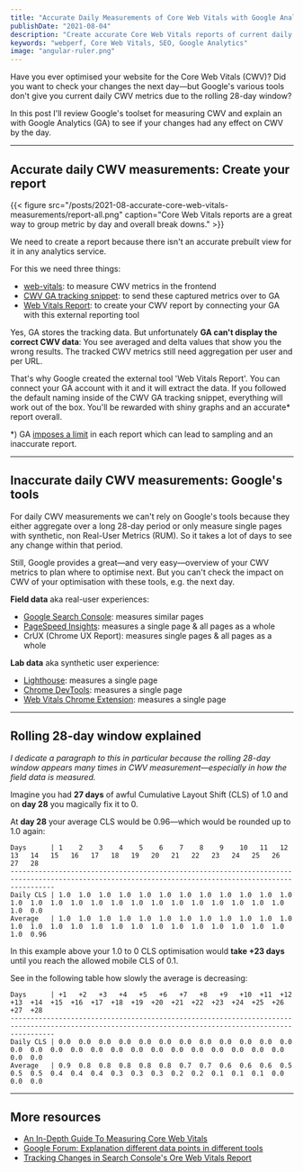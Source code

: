```yaml
---
title: "Accurate Daily Measurements of Core Web Vitals with Google Analytics"
publishDate: "2021-08-04"
description: "Create accurate Core Web Vitals reports of current daily measurements, not only averaged over a rolling 28-day window."
keywords: "webperf, Core Web Vitals, SEO, Google Analytics"
image: "angular-ruler.png"
---
```


Have you ever optimised your website for the Core Web Vitals (CWV)? Did you want to check your changes the next day—but Google's various tools don't give you current daily CWV metrics due to the rolling 28-day window?

In this post I'll review Google's toolset for measuring CWV and explain an with Google Analytics (GA) to see if your changes had any effect on CWV by the day.

---

## Accurate daily CWV measurements: Create your report

{{< figure src="/posts/2021-08-accurate-core-web-vitals-measurements/report-all.png" caption="Core Web Vitals reports are a great way to group metric by day and overall break downs." >}}

We need to create a report because there isn't an accurate prebuilt view for it in any analytics service.

For this we need three things:
- [web-vitals](https://github.com/GoogleChrome/web-vitals): to measure CWV metrics in the frontend
- [CWV GA tracking snippet](https://github.com/GoogleChrome/web-vitals#using-analyticsjs): to send these captured metrics over to GA
- [Web Vitals Report](https://web-vitals-report.web.app/): to create your CWV report by connecting your GA with this external reporting tool

Yes, GA stores the tracking data. But unfortunately **GA can't display the correct CWV data**: You see averaged and delta values that show you the wrong results. The tracked CWV metrics still need aggregation per user and per URL.

That's why Google created the external tool 'Web Vitals Report'. You can connect your GA account with it and it will extract the data. If you followed the default naming inside of the CWV GA tracking snippet, everything will work out of the box. You'll be rewarded with shiny graphs and an accurate* report overall.

*) GA [imposes a limit](https://github.com/GoogleChromeLabs/web-vitals-report#1-million-row-limit) in each report which can lead to sampling and an inaccurate report.

---

## Inaccurate daily CWV measurements: Google's tools

For daily CWV measurements we can't rely on Google's tools because they either aggregate over a long 28-day period or only measure single pages with synthetic, non Real-User Metrics (RUM). So it takes a lot of days to see any change within that period.

Still, Google provides a great—and very easy—overview of your CWV metrics to plan where to optimise next. But you can't check the impact on CWV of your optimisation with these tools, e.g. the next day.

**Field data** aka real-user experiences:
- [Google Search Console](https://search.google.com/search-console): measures similar pages
- [PageSpeed Insights](https://developers.google.com/speed/pagespeed/insights/): measures a single page & all pages as a whole
- CrUX (Chrome UX Report): measures single pages & all pages as a whole

**Lab data** aka synthetic user experience:
- [Lighthouse](https://developers.google.com/web/tools/lighthouse): measures a single page
- [Chrome DevTools](https://developers.google.com/web/tools/chrome-devtools): measures a single page
- [Web Vitals Chrome Extension](https://chrome.google.com/webstore/detail/web-vitals/ahfhijdlegdabablpippeagghigmibma?hl=en): measures a single page

---

## Rolling 28-day window explained

_I dedicate a paragraph to this in particular because the _rolling 28-day window_ appears many times in CWV measurement—especially in how the field data is measured._

Imagine you had **27 days** of awful Cumulative Layout Shift (CLS) of 1.0 and on **day 28** you magically fix it to 0.

At **day 28** your average CLS would be 0.96—which would be rounded up to 1.0 again:

```
Days      | 1    2    3    4    5    6    7    8    9    10   11   12   13   14   15   16   17   18   19   20   21   22   23   24   25   26   27   28
-------------------------------------------------------------------------------------------------------------------------------------------------------
Daily CLS | 1.0  1.0  1.0  1.0  1.0  1.0  1.0  1.0  1.0  1.0  1.0  1.0  1.0  1.0  1.0  1.0  1.0  1.0  1.0  1.0  1.0  1.0  1.0  1.0  1.0  1.0  1.0  0.0 
Average   | 1.0  1.0  1.0  1.0  1.0  1.0  1.0  1.0  1.0  1.0  1.0  1.0  1.0  1.0  1.0  1.0  1.0  1.0  1.0  1.0  1.0  1.0  1.0  1.0  1.0  1.0  1.0  0.96
```

In this example above your 1.0 to 0 CLS optimisation would **take +23 days** until you reach the allowed mobile CLS of 0.1.

See in the following table how slowly the average is decreasing:

```
Days      | +1   +2   +3   +4   +5   +6   +7   +8   +9   +10  +11  +12  +13  +14  +15  +16  +17  +18  +19  +20  +21  +22  +23  +24  +25  +26  +27  +28
-------------------------------------------------------------------------------------------------------------------------------------------------------
Daily CLS | 0.0  0.0  0.0  0.0  0.0  0.0  0.0  0.0  0.0  0.0  0.0  0.0  0.0  0.0  0.0  0.0  0.0  0.0  0.0  0.0  0.0  0.0  0.0  0.0  0.0  0.0  0.0  0.0 
Average   | 0.9  0.8  0.8  0.8  0.8  0.8  0.7  0.7  0.6  0.6  0.6  0.5  0.5  0.5  0.4  0.4  0.4  0.3  0.3  0.3  0.2  0.2  0.1  0.1  0.1  0.0  0.0  0.0
```

---

## More resources

- [An In-Depth Guide To Measuring Core Web Vitals](https://www.smashingmagazine.com/2021/04/complete-guide-measure-core-web-vitals/)
- [Google Forum: Explanation different data points in different tools](https://groups.google.com/a/chromium.org/g/chrome-ux-report/c/PRGtZJvmGkw/m/rzQV99-kCAAJ)
- [Tracking Changes in Search Console's Ore Web Vitals Report](https://tamethebots.com/blog-n-bits/monitoring-search-console-core-web-vitals)